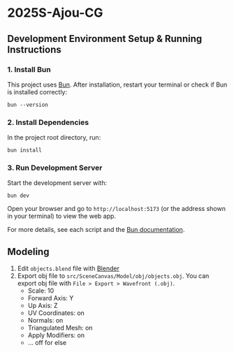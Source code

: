 # 2025S-Ajou-CG

## Development Environment Setup & Running Instructions

### 1. Install Bun

This project uses [Bun](https://bun.sh/).
After installation, restart your terminal or check if Bun is installed correctly:

```
bun --version
```

### 2. Install Dependencies

In the project root directory, run:

```
bun install
```

### 3. Run Development Server

Start the development server with:

```
bun dev
```

Open your browser and go to `http://localhost:5173` (or the address shown in your terminal) to view the web app.

For more details, see each script and the [Bun documentation](https://bun.sh/docs).

## Modeling

1. Edit `objects.blend` file with [Blender](https://www.blender.org/)
1. Export obj file to `src/SceneCanvas/Model/obj/objects.obj`. You can export obj file with `File > Export > Wavefront (.obj)`.
   - Scale: 10
   - Forward Axis: Y
   - Up Axis: Z
   - UV Coordinates: on
   - Normals: on
   - Triangulated Mesh: on
   - Apply Modifiers: on
   - ... off for else

